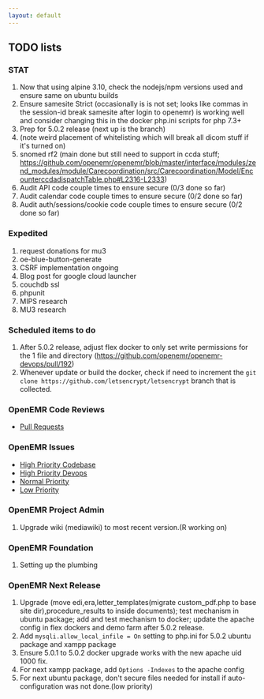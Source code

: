 ```yaml
---
layout: default
---
```

## TODO lists

### STAT
1. Now that using alpine 3.10, check the nodejs/npm versions used and ensure same on ubuntu builds
1. Ensure samesite Strict (occasionally is is not set; looks like commas in the session-id break samesite after login to openemr) is working well and consider changing this in the docker php.ini scripts for php 7.3+
1. Prep for 5.0.2 release (next up is the branch)
1. (note weird placement of whitelisting which will break all dicom stuff if it's turned on)
1. snomed rf2 (main done but still need to support in ccda stuff; https://github.com/openemr/openemr/blob/master/interface/modules/zend_modules/module/Carecoordination/src/Carecoordination/Model/EncounterccdadispatchTable.php#L2316-L2333)
1. Audit API code couple times to ensure secure (0/3 done so far)
1. Audit calendar code couple times to ensure secure (0/2 done so far)
1. Audit auth/sessions/cookie code couple times to ensure secure (0/2 done so far)

### Expedited
1. request donations for mu3
1. oe-blue-button-generate
1. CSRF implementation ongoing
1. Blog post for google cloud launcher
1. couchdb ssl
1. phpunit
1. MIPS research
1. MU3 research

### Scheduled items to do
1. After 5.0.2 release, adjust flex docker to only set write permissions for the 1 file and directory (https://github.com/openemr/openemr-devops/pull/192)
1. Whenever update or build the docker, check if need to increment the `git clone https://github.com/letsencrypt/letsencrypt` branch that is collected. 

### OpenEMR Code Reviews
* [Pull Requests](https://github.com/openemr/openemr/pulls)

### OpenEMR Issues
* [High Priority Codebase](https://github.com/openemr/openemr/milestone/4)
* [High Priority Devops](https://github.com/openemr/openemr-devops/milestone/1)
* [Normal Priority](https://github.com/openemr/openemr/milestone/5)
* [Low Priority](https://github.com/openemr/openemr/milestone/6)

### OpenEMR Project Admin
1. Upgrade wiki (mediawiki) to most recent version.(R working on)

### OpenEMR Foundation
1. Setting up the plumbing

### OpenEMR Next Release
1. Upgrade (move edi,era,letter_templates(migrate custom_pdf.php to base site dir),procedure_results to inside documents); test mechanism in ubuntu package; add and test mechanism to docker; update the apache config in flex dockers and demo farm after 5.0.2 release.
1. Add `mysqli.allow_local_infile = On` setting to php.ini for 5.0.2 ubuntu package and xampp package
1. Ensure 5.0.1 to 5.0.2 docker upgrade works with the new apache uid 1000 fix.
1. For next xampp package, add `Options -Indexes` to the apache config
1. For next ubuntu package, don't secure files needed for install if auto-configuration was not done.(low priority)
